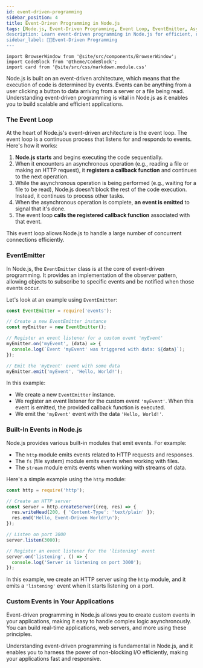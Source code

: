 ```yaml
---
id: event-driven-programming
sidebar_position: 4
title: Event-Driven Programming in Node.js
tags: [Node.js, Event-Driven Programming, Event Loop, EventEmitter, Asynchronous Programming, Real-Time Communication, Callback Functions, Observer Pattern, Scalable Applications, High-Performance Software, JavaScript Runtime, Non-Blocking I/O, Custom Events, Web Development, Beginner's Guide, Tutorial, Node.js Concepts, Node.js Fundamentals, Asynchronous Operations, Responsive Applications]
description: Learn event-driven programming in Node.js for efficient, responsive applications.
sidebar_label: 🧑‍💻Event-Driven Programming
---
```


```mdx-code-block
import BrowserWindow from '@site/src/components/BrowserWindow';
import CodeBlock from '@theme/CodeBlock';
import card from '@site/src/css/markdown.module.css'
```

Node.js is built on an event-driven architecture, which means that the execution of code is determined by events. Events can be anything from a user clicking a button to data arriving from a server or a file being read. Understanding event-driven programming is vital in Node.js as it enables you to build scalable and efficient applications.

### The Event Loop

At the heart of Node.js's event-driven architecture is the event loop. The event loop is a continuous process that listens for and responds to events. Here's how it works:

1. **Node.js starts** and begins executing the code sequentially.
2. When it encounters an asynchronous operation (e.g., reading a file or making an HTTP request), it **registers a callback function** and continues to the next operation.
3. While the asynchronous operation is being performed (e.g., waiting for a file to be read), Node.js doesn't block the rest of the code execution. Instead, it continues to process other tasks.
4. When the asynchronous operation is complete, **an event is emitted** to signal that it's done.
5. The event loop **calls the registered callback function** associated with that event.

This event loop allows Node.js to handle a large number of concurrent connections efficiently.

### EventEmitter

In Node.js, the `EventEmitter` class is at the core of event-driven programming. It provides an implementation of the observer pattern, allowing objects to subscribe to specific events and be notified when those events occur.

Let's look at an example using `EventEmitter`:

```javascript
const EventEmitter = require('events');

// Create a new EventEmitter instance
const myEmitter = new EventEmitter();

// Register an event listener for a custom event 'myEvent'
myEmitter.on('myEvent', (data) => {
  console.log(`Event 'myEvent' was triggered with data: ${data}`);
});

// Emit the 'myEvent' event with some data
myEmitter.emit('myEvent', 'Hello, World!');
```

In this example:
- We create a new `EventEmitter` instance.
- We register an event listener for the custom event `'myEvent'`. When this event is emitted, the provided callback function is executed.
- We emit the `'myEvent'` event with the data `'Hello, World!'`.

### Built-In Events in Node.js

Node.js provides various built-in modules that emit events. For example:

- The `http` module emits events related to HTTP requests and responses.
- The `fs` (file system) module emits events when working with files.
- The `stream` module emits events when working with streams of data.

Here's a simple example using the `http` module:

```js
const http = require('http');

// Create an HTTP server
const server = http.createServer((req, res) => {
  res.writeHead(200, { 'Content-Type': 'text/plain' });
  res.end('Hello, Event-Driven World!\n');
});

// Listen on port 3000
server.listen(3000);

// Register an event listener for the 'listening' event
server.on('listening', () => {
  console.log('Server is listening on port 3000');
});
```

In this example, we create an HTTP server using the `http` module, and it emits a `'listening'` event when it starts listening on a port.

### Custom Events in Your Applications

Event-driven programming in Node.js allows you to create custom events in your applications, making it easy to handle complex logic asynchronously. You can build real-time applications, web servers, and more using these principles.

Understanding event-driven programming is fundamental in Node.js, and it enables you to harness the power of non-blocking I/O efficiently, making your applications fast and responsive.
